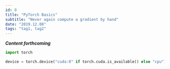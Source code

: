 ```yaml
---
id: 0
title: "PyTorch Basics"
subtitle: "Never again compute a gradient by hand"
date: "2019.12.08"
tags: "tag1, tag2"
---
```


_**Content forthcoming**_

```python
import torch

device = torch.device("cuda:0" if torch.cuda.is_available() else "cpu")
```